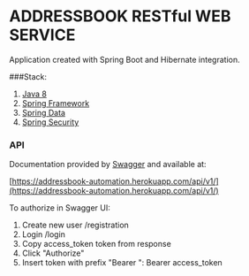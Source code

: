 # ADDRESSBOOK RESTful WEB SERVICE
Application created with Spring Boot and Hibernate integration.

###Stack:
1. [Java 8](https://java.com/)
1. [Spring Framework](https://spring.io/)
1. [Spring Data](https://spring.io/projects/spring-data/)
1. [Spring Security](https://spring.io/projects/spring-security/)

### API
Documentation provided by [Swagger](https://swagger.io/) and available at:

[https://addressbook-automation.herokuapp.com/api/v1/](https://addressbook-automation.herokuapp.com/api/v1/)

To authorize in Swagger UI:
1. Create new user /registration
2. Login /login
3. Copy access_token token from response
4. Click "Authorize"
5. Insert token with prefix "Bearer ": Bearer access_token
